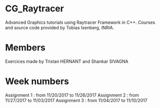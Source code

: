 # CG_Raytracer

Advanced Graphics tutorials using Raytracer Framework in C++. Courses and source code provided by Tobias Isenberg, INRIA.

# Members

Exercices made by Tristan HERNANT and Shankar SIVAGNA

# Week numbers

Assignment 1 : from 11/20/2017 to 11/26/2017
Assignment 2 : from 11/27/2017 to 11/03/2017
Assignment 3 : from 11/04/2017 to 11/10/2017